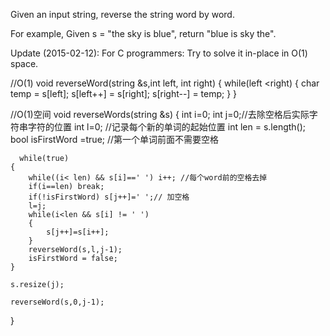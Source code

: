 Given an input string, reverse the string word by word.

For example,
Given s = "the sky is blue",
return "blue is sky the".

Update (2015-02-12):
For C programmers: Try to solve it in-place in O(1) space.


//O(1)
void reverseWord(string &s,int left, int right)
{
	while(left <right)
	{
		char temp = s[left];
		s[left++] = s[right];
		s[right--] = temp;
	}
}


//O(1)空间
void reverseWords(string &s) 
{
      int i=0;
	  int j=0;//去除空格后实际字符串字符的位置
	  int l=0; //记录每个新的单词的起始位置
	  int len = s.length();
	  bool isFirstWord =true; //第一个单词前面不需要空格

	  while(true)
	{
		while((i< len) && s[i]==' ') i++; //每个word前的空格去掉
		if(i==len) break;
		if(!isFirstWord) s[j++]=' ';// 加空格
		l=j;
		while(i<len && s[i] != ' ') 
		{
			s[j++]=s[i++];
		}
		reverseWord(s,l,j-1);
		isFirstWord = false;
	}

	s.resize(j);

	reverseWord(s,0,j-1);
}
